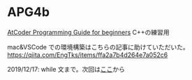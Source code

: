 # APG4b

[AtCoder Programming Guide for beginners](https://atcoder.jp/contests/APG4b)
C++の練習用

mac&VSCode での環境構築はこちらの記事に助けていただいた。
<https://qiita.com/EngTks/items/ffa2a7b4d264e7a052c6>

2019/12/17:
while 文まで。次回は[ここ](https://atcoder.jp/contests/apg4b/tasks/APG4b_l)から
